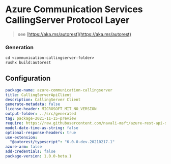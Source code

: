 # Azure Communication Services CallingServer Protocol Layer

> see [https://aka.ms/autorest](https://aka.ms/autorest)

### Generation
```ps
cd <communication-callingserver-folder>
rushx build:autorest
```

## Configuration

```yaml
package-name: azure-communication-callingserver
title: CallingServerApiClient
description: CallingServer Client
generate-metadata: false
license-header: MICROSOFT_MIT_NO_VERSION
output-folder: ../src/generated
tag: package-2021-11-15-preview
require: https://raw.githubusercontent.com/navali-msft/azure-rest-api-specs/c16d5c3b668207b9ec101294a9f05a20e7281083/specification/communication/data-plane/CallingServer/readme.md
model-date-time-as-string: false
optional-response-headers: true
use-extension:
  "@autorest/typescript": "6.0.0-dev.20210217.1"
azure-arm: false
add-credentials: false
package-version: 1.0.0-beta.1
```
